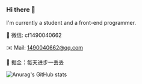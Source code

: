 
  
### Hi there 👋
I'm currently a student and a front-end programmer.

💬 微信: cf1490040662

✉️ Mail: 1490040662@qq.com

📑 掘金：每天进步一丢丢

  
![Anurag's GitHub stats](https://github-readme-stats.vercel.app/api?username=chenfan0&show_icons=true&theme=tokyonight)




<!--
**chenfan0/chenfan0** is a ✨ _special_ ✨ repository because its `README.md` (this file) appears on your GitHub profile.

Here are some ideas to get you started:

- 🔭 I’m currently working on ...
- 🌱 I’m currently learning ...
- 👯 I’m looking to collaborate on ...
- 🤔 I’m looking for help with ...
- 💬 Ask me about ...
- 📫 How to reach me: ...
- 😄 Pronouns: ...
- ⚡ Fun fact: ...
-->
